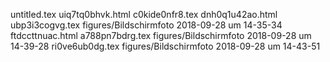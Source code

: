untitled.tex
uiq7tq0bhvk.html
c0kide0nfr8.tex
dnh0q1u42ao.html
ubp3i3cogvg.tex
figures/Bildschirmfoto 2018-09-28 um 14-35-34
ftdccttnuac.html
a788pn7bdrg.tex
figures/Bildschirmfoto 2018-09-28 um 14-39-28
ri0ve6ub0dg.tex
figures/Bildschirmfoto 2018-09-28 um 14-43-51